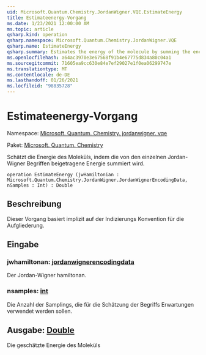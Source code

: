 ```yaml
---
uid: Microsoft.Quantum.Chemistry.JordanWigner.VQE.EstimateEnergy
title: Estimateenergy-Vorgang
ms.date: 1/23/2021 12:00:00 AM
ms.topic: article
qsharp.kind: operation
qsharp.namespace: Microsoft.Quantum.Chemistry.JordanWigner.VQE
qsharp.name: EstimateEnergy
qsharp.summary: Estimates the energy of the molecule by summing the energy contributed by the individual Jordan-Wigner terms.
ms.openlocfilehash: a64ac3970e3e67568f91b4e67775d834a80c04a1
ms.sourcegitcommit: 71605ea9cc630e84e7ef29027e1f0ea06299747e
ms.translationtype: MT
ms.contentlocale: de-DE
ms.lasthandoff: 01/26/2021
ms.locfileid: "98835728"
---
```

# <a name="estimateenergy-operation"></a>Estimateenergy-Vorgang

Namespace: [Microsoft. Quantum. Chemistry. jordanwigner. vqe](xref:Microsoft.Quantum.Chemistry.JordanWigner.VQE)

Paket: [Microsoft. Quantum. Chemistry](https://nuget.org/packages/Microsoft.Quantum.Chemistry)


Schätzt die Energie des Moleküls, indem die von den einzelnen Jordan-Wigner Begriffen beigetragene Energie summiert wird.

```qsharp
operation EstimateEnergy (jwHamiltonian : Microsoft.Quantum.Chemistry.JordanWigner.JordanWignerEncodingData, nSamples : Int) : Double
```


## <a name="description"></a>Beschreibung

Dieser Vorgang basiert implizit auf der Indizierungs Konvention für die Aufgliederung.

## <a name="input"></a>Eingabe

### <a name="jwhamiltonian--jordanwignerencodingdata"></a>jwhamiltonan: [jordanwignerencodingdata](xref:Microsoft.Quantum.Chemistry.JordanWigner.JordanWignerEncodingData)

Der Jordan-Wigner hamiltonan.


### <a name="nsamples--int"></a>nsamples: [int](xref:microsoft.quantum.lang-ref.int)

Die Anzahl der Samplings, die für die Schätzung der Begriffs Erwartungen verwendet werden sollen.



## <a name="output--double"></a>Ausgabe: [Double](xref:microsoft.quantum.lang-ref.double)

Die geschätzte Energie des Moleküls